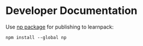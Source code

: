 # Developer Documentation

Use [np package](https://www.npmjs.com/package/np) for publishing to learnpack:
```
npm install --global np
```
